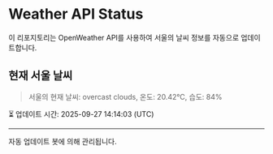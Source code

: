 
# Weather API Status

이 리포지토리는 OpenWeather API를 사용하여 서울의 날씨 정보를 자동으로 업데이트합니다.

## 현재 서울 날씨
> 서울의 현재 날씨: overcast clouds, 온도: 20.42°C, 습도: 84%

⏳ 업데이트 시간: 2025-09-27 14:14:03 (UTC)

---
자동 업데이트 봇에 의해 관리됩니다.
